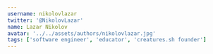 ```yaml
---
username: nikolovlazar
twitter: '@NikolovLazar'
name: Lazar Nikolov
avatar: '../../assets/authors/nikolovlazar.jpg'
tags: ['software engineer', 'educator', 'creatures.sh founder']
---
```

